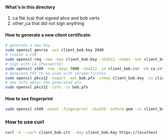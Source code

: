 #### What's in this directory
1. ca file (ca) that signed alice and bob certs
2. other_ca that did not sign anything


#### How to generate a new client certificate:
```bash
# generate a new key
sudo openssl genrsa -out client_bob.key 2048
# create a CSR
sudo openssl req -new -key client_bob.key -sha512 -nodes -out client_bob.csr  -config openssl_config.ini
# Sign with CA (Password2)
sudo openssl x509 -req -days 7000 -sha512 -in client_bob.csr -CA ca.crt -CAkey ca.key -CAcreateserial -out client_bob.crt -extensions v3_req -extfile openssl_config.ini
# Generate PFX to be used with chrome/firefox
sudo openssl pkcs12 -export -out bob.pfx -inkey client_bob.key -in client_bob.crt
# See info about the generated pfx
sudo openssl pkcs12 -info -in bob.pfx
```

#### How to see fingerprint
```bash
sudo openssl x509 -noout -fingerprint -sha256 -inform pem -in client_bob.crt
```

### How to use curl
```bash
curl -k --cert client_bob.crt --key client_bob.key https://localhost
```
